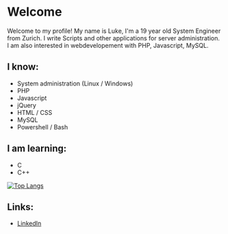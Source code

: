 # Welcome

Welcome to my profile! My name is Luke, I'm a 19 year old System Engineer from Zurich. I write Scripts and other applications for server administration. I am also interested in webdevelopement with PHP, Javascript, MySQL.

## I know:
- System administration (Linux / Windows)
- PHP
- Javascript
- jQuery
- HTML / CSS
- MySQL
- Powershell / Bash

## I am learning:
- C
- C++

[![Top Langs](https://github-readme-stats.vercel.app/api/top-langs/?username=VloPrix&layout=donut)](https://github.com/anuraghazra/github-readme-stats)

## Links:
- [LinkedIn](https://www.linkedin.com/in/luke-haase/)


<!--
**VloPrix/VloPrix** is a ✨ _special_ ✨ repository because its `README.md` (this file) appears on your GitHub profile.

Here are some ideas to get you started:

- 🔭 I’m currently working on ...
- 🌱 I’m currently learning ...
- 👯 I’m looking to collaborate on ...
- 🤔 I’m looking for help with ...
- 💬 Ask me about ...
- 📫 How to reach me: ...
- 😄 Pronouns: ...
- ⚡ Fun fact: ...
-->
